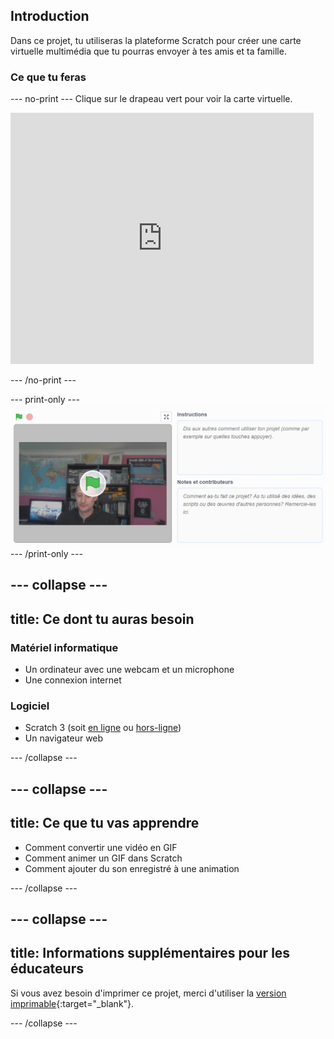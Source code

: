 ## Introduction

Dans ce projet, tu utiliseras la plateforme Scratch pour créer une carte virtuelle multimédia que tu pourras envoyer à tes amis et ta famille.

### Ce que tu feras

--- no-print ---
Clique sur le drapeau vert pour voir la carte virtuelle. 

<iframe src="https://scratch.mit.edu/projects/385557938/embed" allowtransparency="true" width="485" height="402" frameborder="0" scrolling="no" allowfullscreen mark="crwd-mark"></iframe>

--- /no-print ---

--- print-only --- ![Complete project](images/showcase_static.png) --- /print-only ---

--- collapse ---
---
title: Ce dont tu auras besoin
---
### Matériel informatique

- Un ordinateur avec une webcam et un microphone
- Une connexion internet

### Logiciel

- Scratch 3 (soit [en ligne](http://rpf.io/scratchon) ou [hors-ligne](http://rpf.io/scratchoff))
- Un navigateur web

--- /collapse ---

--- collapse ---
---
title: Ce que tu vas apprendre
---

- Comment convertir une vidéo en GIF
- Comment animer un GIF dans Scratch
- Comment ajouter du son enregistré à une animation

--- /collapse ---

--- collapse ---
---
title: Informations supplémentaires pour les éducateurs
---

Si vous avez besoin d'imprimer ce projet, merci d'utiliser la [version imprimable](https://projects.raspberrypi.org/fr-FR/projects/av-e-card/print){:target="_blank"}.

--- /collapse ---
